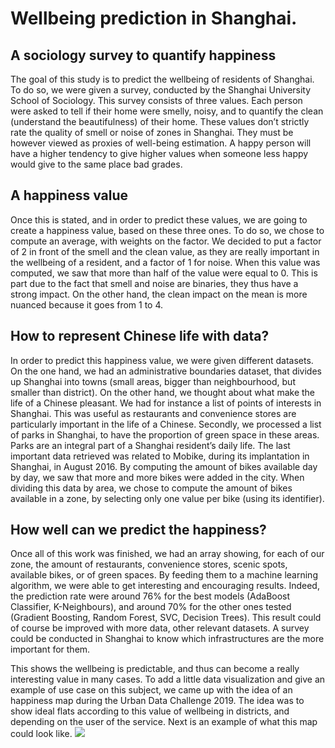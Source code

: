 # Wellbeing prediction in Shanghai.
## A sociology survey to quantify happiness
The goal of this study is to predict the wellbeing of residents of Shanghai. To do so, we were given a survey, conducted by the Shanghai University School of Sociology. This survey consists of three values. Each person were asked to tell if their home were smelly, noisy, and to quantify the clean (understand the beautifulness) of their home. These values don’t strictly rate the quality of smell or noise of zones in Shanghai. They must be however viewed as proxies of well-being estimation. A happy person will have a higher tendency to give higher values when someone less happy would give to the same place bad grades.

## A happiness value
Once this is stated, and in order to predict these values, we are going to create a happiness value, based on these three ones. To do so, we chose to compute an average, with weights on the factor. We decided to put a factor of 2 in front of the smell and the clean value, as they are really important in the wellbeing of a resident, and a factor of 1 for noise. When this value was computed, we saw that more than half of the value were equal to 0. This is part due to the fact that smell and noise are binaries, they thus have a strong impact. On the other hand, the clean impact on the mean is more nuanced because it goes from 1 to 4. 

## How to represent Chinese life with data?
In order to predict this happiness value, we were given different datasets. On the one hand, we had an administrative boundaries dataset, that divides up Shanghai into towns (small areas, bigger than neighbourhood, but smaller than district). On the other hand, we thought about what make the life of a Chinese pleasant. We had for instance a list of points of interests in Shanghai. This was useful as restaurants and convenience stores are particularly important in the life of a Chinese. Secondly, we processed a list of parks in Shanghai, to have the proportion of green space in these areas. Parks are an integral part of a Shanghai resident’s daily life. The last important data retrieved was related to Mobike, during its implantation in Shanghai, in August 2016. By computing the amount of bikes available day by day, we saw that more and more bikes were added in the city. When dividing this data by area, we chose to compute the amount of bikes available in a zone, by selecting only one value per bike (using its identifier).

## How well can we predict the happiness?
Once all of this work was finished, we had an array showing, for each of our zone, the amount of restaurants, convenience stores, scenic spots, available bikes, or of green spaces. By feeding them to a machine learning algorithm, we were able to get interesting and encouraging results. Indeed, the prediction rate were around 76% for the best models (AdaBoost Classifier, K-Neighbours), and around 70% for the other ones tested (Gradient Boosting, Random Forest, SVC, Decision Trees).  This result could of course be improved with more data, other relevant datasets. A survey could be conducted in Shanghai to know which infrastructures are the more important for them.

This shows the wellbeing is predictable, and thus can become a really interesting value in many cases. To add a little data visualization and give an example of use case on this subject, we came up with the idea of an happiness map during the Urban Data Challenge 2019. The idea was to show ideal flats according to this value of wellbeing in districts, and depending on the user of the service. Next is an example of what this map could look like.
![][image-1]

[image-1]:	https://raw.githubusercontent.com/ramiibm/UM02-Deposit/master/Project/mapdemo.gif